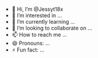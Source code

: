 - 👋 Hi, I’m @Jessyt18x
- 👀 I’m interested in ...
- 🌱 I’m currently learning ...
- 💞️ I’m looking to collaborate on ...
- 📫 How to reach me ...
- 😄 Pronouns: ...
- ⚡ Fun fact: ...

<!---
Jessyt18x/Jessyt18x is a ✨ special ✨ repository because its `README.md` (this file) appears on your GitHub profile.
You can click the Preview link to take a look at your changes.
--->
